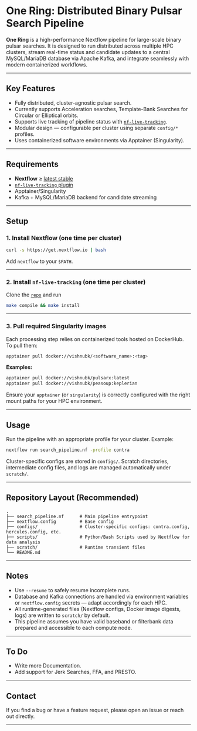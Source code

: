 # One Ring: Distributed Binary Pulsar Search Pipeline

**One Ring** is a high-performance Nextflow pipeline for large-scale binary pulsar searches. It is designed to run distributed across multiple HPC clusters, stream real-time status and candidate updates to a central MySQL/MariaDB database via Apache Kafka, and integrate seamlessly with modern containerized workflows.

---

## Key Features

* Fully distributed, cluster-agnostic pulsar search.
* Currently supports Acceleration searches, Template-Bank Searches for Circular or Elliptical orbits.
* Supports live tracking of pipeline status with [`nf-live-tracking`](https://github.com/vishnubk/nf-live-tracking).
* Modular design — configurable per cluster using separate `config/*` profiles.
* Uses containerized software environments via Apptainer (Singularity).

---

## Requirements

* **Nextflow** ≥ [latest stable](https://www.nextflow.io/docs/latest/install.html)
* [`nf-live-tracking` plugin](https://github.com/vishnubk/nf-live-tracking)
* Apptainer/Singularity
* Kafka + MySQL/MariaDB backend for candidate streaming

---

## Setup

### 1. Install Nextflow (one time per cluster)

```bash
curl -s https://get.nextflow.io | bash
```

Add `nextflow` to your `$PATH`.

---

### 2. Install `nf-live-tracking` (one time per cluster)
Clone the [`repo`](https://github.com/vishnubk/nf-live-tracking) and run
```bash
make compile && make install
```

---

### 3. Pull required Singularity images

Each processing step relies on containerized tools hosted on DockerHub.
To pull them:

```bash
apptainer pull docker://vishnubk/<software_name>:<tag>
```

**Examples:**

```bash
apptainer pull docker://vishnubk/pulsarx:latest
apptainer pull docker://vishnubk/peasoup:keplerian
```

Ensure your `apptainer` (or `singularity`) is correctly configured with the right mount paths for your HPC environment.

---

## Usage

Run the pipeline with an appropriate profile for your cluster. Example:

```bash
nextflow run search_pipeline.nf -profile contra
```

Cluster-specific configs are stored in `configs/`.
Scratch directories, intermediate config files, and logs are managed automatically under `scratch/`.

---

## Repository Layout (Recommended)

```plaintext
.
├── search_pipeline.nf      # Main pipeline entrypoint
├── nextflow.config         # Base config
├── configs/                # Cluster-specific configs: contra.config, hercules.config, etc.
├── scripts/                # Python/Bash Scripts used by Nextflow for data analysis
├── scratch/                # Runtime transient files 
└── README.md
```

---

## Notes

* Use `--resume` to safely resume incomplete runs.
* Database and Kafka connections are handled via environment variables or `nextflow.config` secrets — adapt accordingly for each HPC.
* All runtime-generated files (Nextflow configs, Docker image digests, logs) are written to `scratch/` by default.
* This pipeline assumes you have valid baseband or filterbank data prepared and accessible to each compute node.

---

## To Do

* Write more Documentation.
* Add support for Jerk Searches, FFA, and PRESTO.

---

## Contact

If you find a bug or have a feature request, please open an issue or reach out directly.

---
